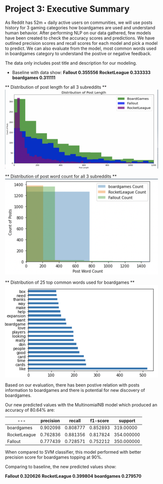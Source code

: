 # Project 3: Executive Summary

As Reddit has 52m + daily active users on communities, we will use posts history for 3 gaming categories how boardgames are used and understand human behavior. 
After performing NLP on our data gathered, few models have been created to check the accuracy scores and predictions. We have outlined precision scores and recall scores for each model and pick a model to predict. We can also evaluate from the model, most common words used in boardgames category to understand the postive or negative feedback. 

The data only includes post title and description for our modeling. 
- Baseline with data show:
**Fallout         0.355556**
**RocketLeague    0.333333**
**boardgames      0.311111**

** Distribution of post length for all 3 subreddits **
 ![Screenshot](./assets/pl.png)
    
** Distribution of post word count for all 3 subreddits **
 ![Screenshot](./assets/pwc.png)

** Distribution of 25 top common words used for boardgames **
 ![Screenshot](./assets/bg.png)
 
 Based on our evaluation, there has been postive relation with posts information to boardgames and there is potential  for new discovery of boardgames. 
 
 Our new predicted values with the MultinomialNB model which produced an accuracy of 80.64% are:
 
|---|precision|recall|f1-score|support|
|---|---|---|---|---|
|boardgames|0.902098|0.808777|0.852893|319.00000|
|RocketLeague|0.762836|0.881356|0.817824|354.000000|
|Fallout|0.777439|0.728571|0.752212|350.000000|

When compared to SVM classifier, this model performed with better precision score for boardgames topping at 90%. 

Comparing to baseline, the new predicted values show:

**Fallout         0.320626**
**RocketLeague    0.399804**
**boardgames      0.279570**


